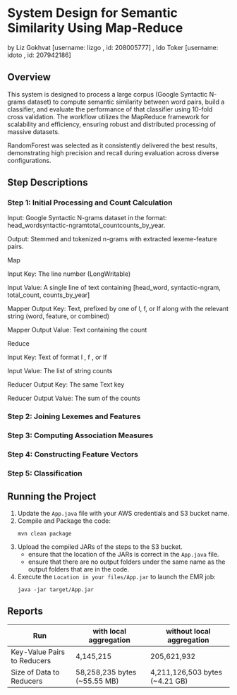 # System Design for Semantic Similarity Using Map-Reduce
by Liz Gokhvat [username: lizgo , id: 208005777] , Ido Toker [username: idoto , id: 207942186]

## Overview
This system is designed to process a large corpus (Google Syntactic N-grams dataset) to compute semantic similarity between word pairs, build a classifier, and evaluate the performance of that classifier using 10-fold cross validation. The workflow utilizes the MapReduce framework for scalability and efficiency, ensuring robust and distributed processing of massive datasets. 


RandomForest was selected as it consistently delivered the best results, demonstrating high precision and recall during evaluation across diverse configurations.

## Step Descriptions

### Step 1: Initial Processing and Count Calculation

Input: Google Syntactic N-grams dataset in the format: head_word<TAB>syntactic-ngram<TAB>total_count<TAB>counts_by_year.

Output: Stemmed and tokenized n-grams with extracted lexeme-feature pairs.

Map

Input Key: The line number (LongWritable)

Input Value: A single line of text containing [head_word, syntactic-ngram, total_count, counts_by_year]

Mapper Output Key: Text, prefixed by one of l, f, or lf along with the relevant string (word, feature, or combined)

Mapper Output Value: Text containing the count

Reduce

Input Key: Text of format l <lex>, f <feature>, or lf <lex> <feature>

Input Value: The list of string counts

Reducer Output Key: The same Text key

Reducer Output Value: The sum of the counts

### Step 2: Joining Lexemes and Features

### Step 3: Computing Association Measures

### Step 4: Constructing Feature Vectors

### Step 5: Classification


## Running the Project
1. Update the `App.java` file with your AWS credentials and S3 bucket name.
2. Compile and Package the code:
   ```
   mvn clean package
   ```
3. Upload the compiled JARs of the steps to the S3 bucket.
    - ensure that the location of the JARs is correct in the `App.java` file.
    - ensure that there are no output folders under the same name as the output folders that are in the code.
4. Execute the `Location in your files/App.jar` to launch the EMR job:
   ```
   java -jar target/App.jar
   ```

## Reports


| Run                         | with local aggregation        | without local aggregation       |
|-----------------------------|-------------------------------|---------------------------------|
| Key-Value Pairs to Reducers | 4,145,215                     | 205,621,932                     |
| Size of Data to Reducers    | 58,258,235 bytes (~55.55 MB)  | 4,211,126,503 bytes (~4.21 GB)  |